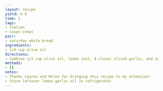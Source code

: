 ```yaml
---
layout: recipe
yield: 6-8
time: 1
tags:
- italian
- soups-stews
pair:
- saturday white bread
ingredients:
- 1/8 cup olive oil
directions:
- Combine 1/2 cup olive oil, lemon zest, 4 cloves sliced garlic, and sprig of rosemary in a small bowl or jar. Let sit on counter
methods:
- []
notes:
- Thanks Lauren and Miles for bringing this recipe to my attention!
- Store leftover lemon garlic oil in refrigerator
---
```


